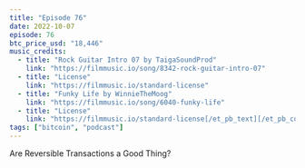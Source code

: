 ```yaml
---
title: "Episode 76"
date: 2022-10-07
episode: 76
btc_price_usd: "18,446"
music_credits:
  - title: "Rock Guitar Intro 07 by TaigaSoundProd"
    link: "https://filmmusic.io/song/8342-rock-guitar-intro-07"
  - title: "License"
    link: "https://filmmusic.io/standard-license"
  - title: "Funky Life by WinnieTheMoog"
    link: "https://filmmusic.io/song/6040-funky-life"
  - title: "License"
    link: "https://filmmusic.io/standard-license[/et_pb_text][/et_pb_column][/et_pb_row][et_pb_row"
tags: ["bitcoin", "podcast"]
---
```


Are Reversible Transactions a Good Thing?